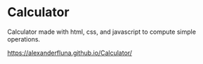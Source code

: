 # Calculator

Calculator made with html, css, and javascript to compute simple operations.

https://alexanderfluna.github.io/Calculator/
